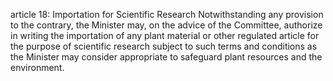 article 18: Importation for Scientific Research
Notwithstanding any provision to the contrary, the Minister may, on the advice of the Committee, authorize in writing the importation of any plant material or other regulated article for the purpose of scientific research subject to such terms and conditions as the Minister may consider appropriate to safeguard plant resources and the environment.
<ul>
</ul>